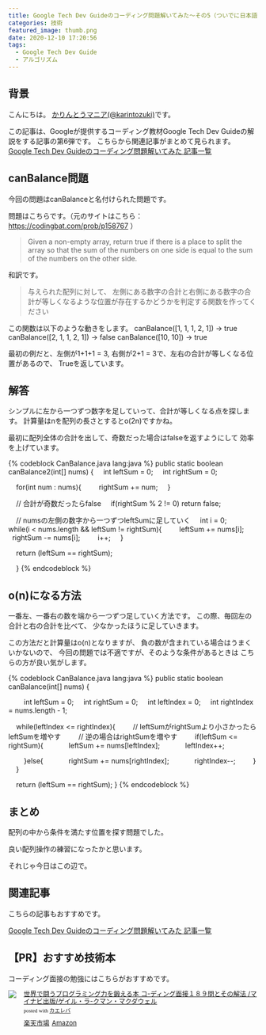 ```yaml
---
title: Google Tech Dev Guideのコーディング問題解いてみた〜その5（ついでに日本語訳も）
categories: 技術
featured_image: thumb.png
date: 2020-12-10 17:20:56
tags:
  - Google Tech Dev Guide
  - アルゴリズム
---
```



## 背景
こんにちは。 [かりんとうマニア(@karintozuki)](https://twitter.com/karintozuki)です。  
<!-- more -->
この記事は、Googleが提供するコーディング教材Google Tech Dev Guideの解説をする記事の第6弾です。
こちらから関連記事がまとめて見られます。
[Google Tech Dev Guideのコーディング問題解いてみた 記事一覧](/tags/Google-Tech-Dev-Guide/)

## canBalance問題
今回の問題はcanBalanceと名付けられた問題です。

問題はこちらです。（元のサイトはこちら：https://codingbat.com/prob/p158767 ）
> Given a non-empty array, return true if there is a place to split the array so that the sum of the numbers on one side is equal to the sum of the numbers on the other side.

和訳です。

> 与えられた配列に対して、
左側にある数字の合計と右側にある数字の合計が等しくなるような位置が存在するかどうかを判定する関数を作ってください

この関数は以下のような動きをします。
canBalance([1, 1, 1, 2, 1]) → true
canBalance([2, 1, 1, 2, 1]) → false
canBalance([10, 10]) → true

最初の例だと、左側が1+1+1 = 3, 右側が2+1 = 3で、左右の合計が等しくなる位置があるので、
Trueを返しています。

## 解答
シンプルに左から一つずつ数字を足していって、合計が等しくなる点を探します。
計算量はnを配列の長さとするとo(2n)ですかね。

最初に配列全体の合計を出して、奇数だった場合はfalseを返すようにして
効率を上げています。

{% codeblock CanBalance.java lang:java %}
public static boolean canBalance2(int[] nums) {
    int leftSum = 0;
    int rightSum = 0;

    for(int num : nums){
        rightSum += num;
    }

    // 合計が奇数だったらfalse
    if(rightSum % 2 != 0) return false;

    // numsの左側の数字から一つずつleftSumに足していく
    int i = 0;
    while(i < nums.length && leftSum != rightSum){
        leftSum += nums[i];
        rightSum -= nums[i];
        i++;
    }

    return (leftSum == rightSum);

    
}
{% endcodeblock %}

## o(n)になる方法
一番左、一番右の数を端から一つずつ足していく方法です。
この際、毎回左の合計と右の合計を比べて、
少なかったほうに足していきます。

この方法だと計算量はo(n)となりますが、
負の数が含まれている場合はうまくいかないので、
今回の問題では不適ですが、そのような条件があるときは
こちらの方が良い気がします。

{% codeblock CanBalance.java lang:java %}
public static boolean canBalance(int[] nums) {

    
    int leftSum = 0;
    int rightSum = 0;
    int leftIndex = 0;
    int rightIndex = nums.length - 1;

    while(leftIndex <= rightIndex){
        // leftSumがrightSumより小さかったらleftSumを増やす
        // 逆の場合はrightSumを増やす
        if(leftSum <= rightSum){
            leftSum += nums[leftIndex];
            leftIndex++;

        }else{
            rightSum += nums[rightIndex];
            rightIndex--;
        }
    }

    return (leftSum == rightSum);
}
{% endcodeblock %}
## まとめ
配列の中から条件を満たす位置を探す問題でした。

良い配列操作の練習になったかと思います。

それじゃ今日はこの辺で。

## 関連記事
こちらの記事もおすすめです。  

[Google Tech Dev Guideのコーディング問題解いてみた 記事一覧](/tags/Google-Tech-Dev-Guide/)

## 【PR】おすすめ技術本
コーディング面接の勉強にはこちらがおすすめです。
<div class="kaerebalink-box" style="text-align:left;padding-bottom:20px;font-size:small;zoom: 1;overflow: hidden;"><div class="kaerebalink-image" style="float:left;margin:0 15px 10px 0;"><a href="https://rpx.a8.net/svt/ejp?a8mat=3BK2F7+C8KSFM+2HOM+BWGDT&rakuten=y&a8ejpredirect=https%3A%2F%2Fhb.afl.rakuten.co.jp%2Fhgc%2Fg00q0724.2bo11c45.g00q0724.2bo12179%2Fa20081060992_3BK2F7_C8KSFM_2HOM_BWGDT%3Fpc%3Dhttps%253A%252F%252Fitem.rakuten.co.jp%252Fbook%252F14398407%252F%26m%3Dhttp%253A%252F%252Fm.rakuten.co.jp%252Fbook%252Fi%252F18144152%252F" target="_blank"><img src="https://thumbnail.image.rakuten.co.jp/ran/img/2001/0009/784/839/960/100/20010009784839960100_1.jpg?_ex=320x320" style="border: none;"></a></div><div class="kaerebalink-info" style="line-height:120%;zoom: 1;overflow: hidden;"><div class="kaerebalink-name" style="margin-bottom:10px;line-height:120%"><a href="https://rpx.a8.net/svt/ejp?a8mat=3BK2F7+C8KSFM+2HOM+BWGDT&rakuten=y&a8ejpredirect=https%3A%2F%2Fhb.afl.rakuten.co.jp%2Fhgc%2Fg00q0724.2bo11c45.g00q0724.2bo12179%2Fa20081060992_3BK2F7_C8KSFM_2HOM_BWGDT%3Fpc%3Dhttps%253A%252F%252Fitem.rakuten.co.jp%252Fbook%252F14398407%252F%26m%3Dhttp%253A%252F%252Fm.rakuten.co.jp%252Fbook%252Fi%252F18144152%252F" target="_blank">世界で闘うプログラミング力を鍛える本 コ-ディング面接１８９問とその解法  /マイナビ出版/ゲイル・ラ-クマン・マクダウェル</a><div class="kaerebalink-powered-date" style="font-size:8pt;margin-top:5px;font-family:verdana;line-height:120%">posted with <a href="https://kaereba.com" rel="nofollow" target="_blank">カエレバ</a></div></div><div class="kaerebalink-detail" style="margin-bottom:5px;"></div><div class="kaerebalink-link1" style="margin-top:10px;"><div class="shoplinkrakuten" style="display:inline;margin-right:5px"><a href="https://rpx.a8.net/svt/ejp?a8mat=3BK2F7+C8KSFM+2HOM+BWGDT&rakuten=y&a8ejpredirect=https%3A%2F%2Fhb.afl.rakuten.co.jp%2Fhgc%2Fg00q0724.2bo11c45.g00q0724.2bo12179%2Fa20081060992_3BK2F7_C8KSFM_2HOM_BWGDT%3Fpc%3Dhttps%253A%252F%252Fitem.rakuten.co.jp%252Fbook%252F14398407%252F%26m%3Dhttp%253A%252F%252Fm.rakuten.co.jp%252Fbook%252Fi%252F18144152%252F" target="_blank">楽天市場</a></div><div class="shoplinkamazon" style="display:inline;margin-right:5px"><a href="https://px.a8.net/svt/ejp?a8mat=3BK5JU+7IW90Y+249K+BWGDT&a8ejpredirect=https%3A%2F%2Fwww.amazon.co.jp%2Fdp%2FB071GN3JN2%2F%3Ftag%3Da8-affi-307152-22" target="_blank">Amazon</a></div></div></div><div class="booklink-footer" style="clear: left"></div></div>